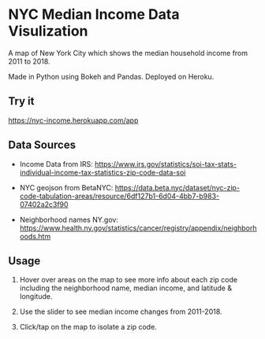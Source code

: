 # NYC Median Income Data Visulization
A map of New York City which shows the median household income from 2011 to 2018.

Made in Python using Bokeh and Pandas. Deployed on Heroku.

## Try it
https://nyc-income.herokuapp.com/app

## Data Sources
* Income Data from IRS: https://www.irs.gov/statistics/soi-tax-stats-individual-income-tax-statistics-zip-code-data-soi

* NYC geojson from BetaNYC: https://data.beta.nyc/dataset/nyc-zip-code-tabulation-areas/resource/6df127b1-6d04-4bb7-b983-07402a2c3f90

* Neighborhood names NY.gov: https://www.health.ny.gov/statistics/cancer/registry/appendix/neighborhoods.htm


## Usage
1. Hover over areas on the map to see more info about each zip code including the neighborhood name, median income, and latitude & longitude.

2. Use the slider to see median income changes from 2011-2018.

3. Click/tap on the map to isolate a zip code.
